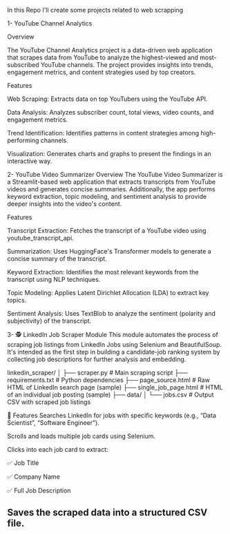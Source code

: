 In this Repo I'll create some projects related to web scrapping 

1- YouTube Channel Analytics

Overview

The YouTube Channel Analytics project is a data-driven web application that scrapes data from YouTube to analyze the highest-viewed and most-subscribed YouTube channels. The project provides insights into trends, engagement metrics, and content strategies used by top creators.

Features

Web Scraping: Extracts data on top YouTubers using the YouTube API.

Data Analysis: Analyzes subscriber count, total views, video counts, and engagement metrics.

Trend Identification: Identifies patterns in content strategies among high-performing channels.

Visualization: Generates charts and graphs to present the findings in an interactive way.

2- YouTube Video Summarizer
Overview 
The YouTube Video Summarizer is a Streamlit-based web application that extracts transcripts from YouTube videos and generates concise summaries. Additionally, the app performs keyword extraction, topic modeling, and sentiment analysis to provide deeper insights into the video's content.

Features

Transcript Extraction: Fetches the transcript of a YouTube video using youtube_transcript_api.

Summarization: Uses HuggingFace's Transformer models to generate a concise summary of the transcript.

Keyword Extraction: Identifies the most relevant keywords from the transcript using NLP techniques.

Topic Modeling: Applies Latent Dirichlet Allocation (LDA) to extract key topics.

Sentiment Analysis: Uses TextBlob to analyze the sentiment (polarity and subjectivity) of the transcript.

3- 🕵️ LinkedIn Job Scraper Module
This module automates the process of scraping job listings from LinkedIn Jobs using Selenium and BeautifulSoup. It's intended as the first step in building a candidate-job ranking system by collecting job descriptions for further analysis and embedding.

linkedin_scraper/
│
├── scraper.py             # Main scraping script
├── requirements.txt       # Python dependencies
├── page_source.html       # Raw HTML of LinkedIn search page (sample)
├── single_job_page.html   # HTML of an individual job posting (sample)
├── data/
│   └── jobs.csv           # Output CSV with scraped job listings

🚀 Features
Searches LinkedIn for jobs with specific keywords (e.g., “Data Scientist”, “Software Engineer”).

Scrolls and loads multiple job cards using Selenium.

Clicks into each job card to extract:

✅ Job Title

✅ Company Name

✅ Full Job Description

Saves the scraped data into a structured CSV file.
---

